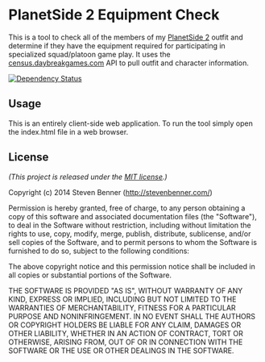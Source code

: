 # PlanetSide 2 Equipment Check

This is a tool to check all of the members of my [PlanetSide 2](https://www.planetside2.com/) outfit and determine if they have the equipment required for participating in specialized squad/platoon game play. It uses the [census.daybreakgames.com](https://census.daybreakgames.com/) API to pull outfit and character information.

[![Dependency Status](https://gemnasium.com/stevenbenner/ps2-equipment-check.svg)](https://gemnasium.com/stevenbenner/ps2-equipment-check)

## Usage

This is an entirely client-side web application. To run the tool simply open the index.html file in a web browser.

## License

*(This project is released under the [MIT license](https://raw.github.com/stevenbenner/ps2-equipment-check/master/LICENSE.txt).)*

Copyright (c) 2014 Steven Benner (http://stevenbenner.com/)

Permission is hereby granted, free of charge, to any person obtaining a copy of this software and associated documentation files (the "Software"), to deal in the Software without restriction, including without limitation the rights to use, copy, modify, merge, publish, distribute, sublicense, and/or sell copies of the Software, and to permit persons to whom the Software is furnished to do so, subject to the following conditions:

The above copyright notice and this permission notice shall be included in all copies or substantial portions of the Software.

THE SOFTWARE IS PROVIDED "AS IS", WITHOUT WARRANTY OF ANY KIND, EXPRESS OR IMPLIED, INCLUDING BUT NOT LIMITED TO THE WARRANTIES OF MERCHANTABILITY, FITNESS FOR A PARTICULAR PURPOSE AND NONINFRINGEMENT. IN NO EVENT SHALL THE AUTHORS OR COPYRIGHT HOLDERS BE LIABLE FOR ANY CLAIM, DAMAGES OR OTHER LIABILITY, WHETHER IN AN ACTION OF CONTRACT, TORT OR OTHERWISE, ARISING FROM, OUT OF OR IN CONNECTION WITH THE SOFTWARE OR THE USE OR OTHER DEALINGS IN THE SOFTWARE.
